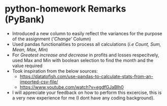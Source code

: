 # python-homework Remarks (PyBank)
* Introduced a new column to easily reflect the variances for the purpose of the assignment (*'Change'* Column)
* Used pandas functionalities to process all calculations (*i.e Count, Sum, Mean, Max, Min*)
* For *Greatest increase and decrease* in profits and losses respecitvely, used Max and Min with boolean selection to find the month and the value required
* Took inspiration from the below sources:
  * https://datatofish.com/use-pandas-to-calculate-stats-from-an-imported-csv-file/
  * https://www.youtube.com/watch?v=egdfGJaBIh0
* I will appreciate your feedback on how to perform this excercise, this is a very new experience for me (I dont have any coding background). 
